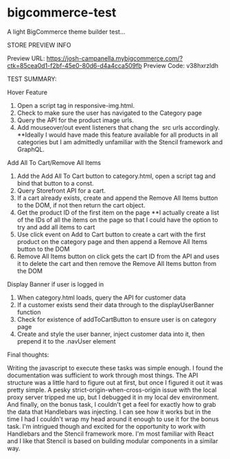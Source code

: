 # bigcommerce-test
A light BigCommerce theme builder test...

STORE PREVIEW INFO

Preview URL: https://josh-campanella.mybigcommerce.com/?ctk=85cea0d1-f2bf-45e0-80d6-d4a4cca509fb
Preview Code: v38hxrzldh

TEST SUMMARY:

Hover Feature
  1) Open a script tag in responsive-img.html.
  2) Check to make sure the user has navigated to the Category page 
  3) Query the API for the product image urls.
  4) Add mouseover/out event listeners that chang the <img> src urls accordingly. 
  **Ideally I would have made this feature available for all products in all categories but I am admittedly unfamiliar with the Stencil framework and GraphQL.

Add All To Cart/Remove All Items
  1) Add the Add All To Cart button to category.html, open a script tag and bind that button to a const. 
  2) Query Storefront API for a cart.
  3) If a cart already exists, create and append the Remove All Items button to the DOM, if not then return the cart object.
  4) Get the product ID of the first item on the page
    **I actually create a list of the IDs of all the items on the page so that I could have the option to try and add all items to cart
  5) Use click event on Add to Cart button to create a cart with the first product on the category page and then append a Remove All Items button to the DOM
  6) Remove All Items button on click gets the cart ID from the API and uses it to delete the cart and then remove the Remove All Items button from the DOM

Display Banner if user is logged in
  1) When category.html loads, query the API for customer data
  2) If a customer exists send their data through to the displayUserBanner function
  3) Check for existence of addToCartButton to ensure user is on category page
  4) Create and style the user banner, inject customer data into it, then prepend it to the .navUser element

Final thoughts:

Writing the javascript to execute these tasks was simple enough. I found the documentation was sufficient to work through most things. The API structure was a little hard to figure out at first, but once I figured it out it was pretty simple. A pesky strict-origin-when-cross-origin issue with the local proxy server tripped me up, but I debugged it in my local dev environment. And finally, on the bonus task, I couldn't get a feel for exactly how to grab the data that Handlebars was injecting. I can see how it works but in the time I had I couldn't wrap my head around it enough to use it for the bonus task. I'm intrigued though and excited for the opportunity to work with Handlebars and the Stencil framework more. I'm most familiar with React and I like that Stencil is based on building modular components in a similar way.